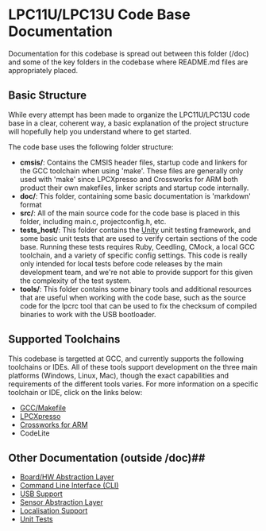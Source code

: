 # LPC11U/LPC13U Code Base Documentation #

Documentation for this codebase is spread out between this folder (/doc) and some of the key folders in the codebase where README.md files are appropriately placed.

## Basic Structure ##

While every attempt has been made to organize the LPC11U/LPC13U code base in a clear, coherent way, a basic explanation of the project structure will hopefully help you understand where to get started.

The code base uses the following folder structure:

- **cmsis/**: Contains the CMSIS header files, startup code and linkers for the GCC toolchain when using 'make'.  These files are generally only used with 'make' since LPCXpresso and Crossworks for ARM both product their own makefiles, linker scripts and startup code internally.
- **doc/**: This folder, containing some basic documentation is 'markdown' format
- **src/**: All of the main source code for the code base is placed in this folder, including main.c, projectconfig.h, etc.
- **tests_host/**: This folder contains the [Unity](http://throwtheswitch.org/white-papers/unity-intro.html) unit testing framework, and some basic unit tests that are used to verify certain sections of the code base. Running these tests requires Ruby, Ceedling, CMock, a local GCC toolchain, and a variety of specific config settings. This code is really only intended for local tests before code releases by the main development team, and we're not able to provide support for this given the complexity of the test system.
- **tools/**: This folder contains some binary tools and additional resources that are useful when working with the code base, such as the source code for the lpcrc tool that can be used to fix the checksum of compiled binaries to work with the USB bootloader.

## Supported Toolchains ##

This codebase is targetted at GCC, and currently supports the following toolchains or IDEs.  All of these tools support development on the three main platforms (Windows, Linux, Mac), though the exact capabilities and requirements of the different tools varies.  For more information on a specific toolchain or IDE, click on the links below:

- [GCC/Makefile](toolchain_make.md)
- [LPCXpresso](toolchain_lpcxpresso.md)
- [Crossworks for ARM](toolchain_crossworks.md)
- CodeLite

## Other Documentation (outside /doc)##


- [Board/HW Abstraction Layer](../src/boards/README.md)
- [Command Line Interface (CLI)](../src/cli/README.md)
- [USB Support](../src/core/usb/README.md)
- [Sensor Abstraction Layer](../src/drivers/sensors/README.md)
- [Localisation Support](../src/localisation/README.md)
- [Unit Tests](../src/tests/README.md)




